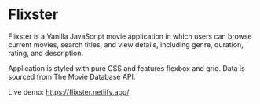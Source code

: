 # Flixster

Flixster is a Vanilla JavaScript movie application in which users can browse current movies, search titles, and view details, including genre, duration, rating, and description.

Application is styled with pure CSS and features flexbox and grid. Data is sourced from The Movie Database API.

Live demo: https://flixster.netlify.app/